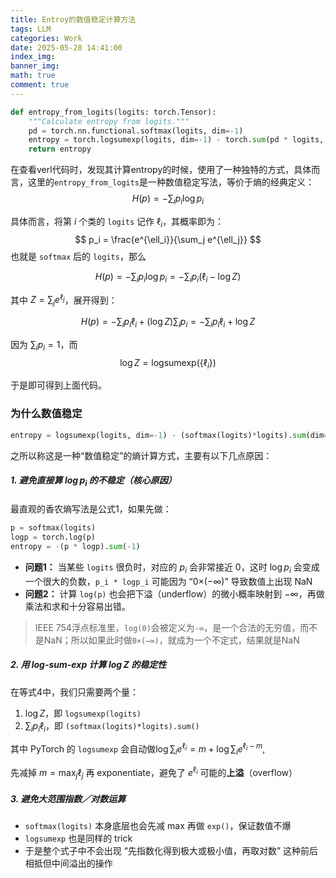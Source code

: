 ```yaml
---
title: Entroy的数值稳定计算方法
tags: LLM
categories: Work
date: 2025-05-28 14:41:00
index_img: 
banner_img: 
math: true
comment: true
---
```


```python
def entropy_from_logits(logits: torch.Tensor):
    """Calculate entropy from logits."""
    pd = torch.nn.functional.softmax(logits, dim=-1)
    entropy = torch.logsumexp(logits, dim=-1) - torch.sum(pd * logits, dim=-1)
    return entropy
```

在查看verl代码时，发现其计算entropy的时候，使用了一种独特的方式，具体而言，这里的`entropy_from_logits`是一种数值稳定写法，等价于熵的经典定义：
$$
H(p) = -\sum_i p_i \log p_i
$$

具体而言，将第 $i$ 个类的 `logits` 记作 $\ell_i$，其概率即为：
$$
p_i = \frac{e^{\ell_i}}{\sum_j e^{\ell_j}}
$$
也就是 `softmax` 后的 `logits`，那么

$$
H(p) = -\sum_i p_i \log p_i = -\sum_i p_i (\ell_i - \log Z)
$$

其中 $Z = \sum_j e^{\ell_j}$，展开得到：

$$
H(p) = -\sum_i p_i \ell_i + (\log Z) \sum_i p_i = -\sum_i p_i \ell_i + \log Z
$$

因为 $\sum_i p_i = 1$，而
$$
\log Z = \mathrm{logsumexp}(\{\ell_i\})
$$

于是即可得到上面代码。

### 为什么数值稳定

```python
entropy = logsumexp(logits, dim=-1) - (softmax(logits)*logits).sum(dim=-1)
```

之所以称这是一种“数值稳定”的熵计算方式，主要有以下几点原因：

##### 1. 避免直接算 $\log p_i$ 的不稳定（核心原因）

最直观的香农熵写法是公式1，如果先做：

```python
p = softmax(logits)
logp = torch.log(p)
entropy = -(p * logp).sum(-1)
```

- **问题1：** 当某些 `logits` 很负时，对应的 $p_i$ 会非常接近 0，这时 $\log p_i$ 会变成一个很大的负数，`p_i * logp_i` 可能因为 “0×(−∞)” 导致数值上出现 NaN
- **问题2：** 计算 `log(p)` 也会把下溢（underflow）的微小概率映射到 $-\infty$，再做乘法和求和十分容易出错。

> IEEE 754浮点标准里，`log(0)`会被定义为`-∞`，是一个合法的无穷值，而不是NaN；所以如果此时做`0×(−∞)`，就成为一个不定式，结果就是NaN

##### 2. 用 log-sum-exp 计算 $\log Z$ 的稳定性

在等式4中，我们只需要两个量：

1. $\log Z$，即 `logsumexp(logits)`
2. $\sum_i p_i\ell_i$，即 `(softmax(logits)*logits).sum()`

其中 PyTorch 的 `logsumexp` 会自动做$\log\sum_i e^{\ell_i} = m + \log\sum_i e^{\ell_i-m},$

先减掉 $m=\max_j\ell_j$ 再 exponentiate，避免了 $e^{\ell_i}$ 可能的**上溢**（overflow）

##### 3. 避免大范围指数／对数运算

- `softmax(logits)` 本身底层也会先减 max 再做 `exp()`，保证数值不爆
- `logsumexp` 也是同样的 trick
- 于是整个式子中不会出现 “先指数化得到极大或极小值，再取对数” 这种前后相抵但中间溢出的操作
